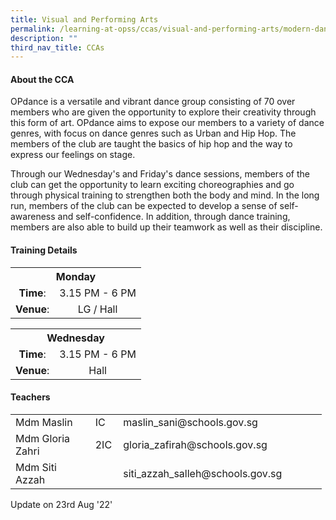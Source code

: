 ```yaml
---
title: Visual and Performing Arts
permalink: /learning-at-opss/ccas/visual-and-performing-arts/modern-dance
description: ""
third_nav_title: CCAs
---
```

<h4>About the CCA</h4>
<p>OPdance is a versatile and vibrant dance group consisting of 70 over members who are given the opportunity to explore their creativity through this form of art. OPdance aims to expose our members to a variety of dance genres, with focus on dance genres such as Urban and Hip Hop. The members of the club are taught the basics of hip hop and the way to express our feelings on stage.&nbsp;</p>
<p>Through our Wednesday's and Friday's dance sessions, members of the club can get the opportunity to learn exciting choreographies and go through physical training to strengthen both the body and mind. In the long run, members of the club can be expected to develop a sense of self-awareness and self-confidence. In addition, through dance training, members are also able to build up their teamwork as well as their discipline.</p>
<h4>Training Details</h4>
<table>
<tbody>
<tr>
<th style="text-align: center;" colspan="2">Monday</th>
</tr>
<tr>
<td style="text-align: center;"><strong>Time</strong>:</td>
<td style="text-align: center;">3.15 PM - 6 PM</td>
</tr>
<tr>
<td style="text-align: center;"><strong>Venue</strong>:</td>
<td style="text-align: center;">LG / Hall</td>
</tr>
</tbody>
</table>
<table>
<tbody>
<tr>
<th style="text-align: center;" colspan="2">Wednesday</th>
</tr>
<tr>
<td style="text-align: center;"><strong>Time</strong>:</td>
<td style="text-align: center;">3.15 PM - 6 PM</td>
</tr>
<tr>
<td style="text-align: center;"><strong>Venue</strong>:</td>
<td style="text-align: center;">Hall</td>
</tr>
</tbody>
</table>
</div>
<div>
<h4>Teachers</h4>
<table style="width: 498px;">
<tbody>
<tr>
<td style="width: 123.25px;">Mdm Maslin</td>
<td style="width: 29.0625px;">IC</td>
<td style="width: 323.688px;">maslin_sani@schools.gov.sg</td>
</tr>
<tr>
<td style="width: 123.25px;">Mdm Gloria Zahri</td>
<td style="width: 29.0625px;">2IC</td>
<td style="width: 323.688px;">gloria_zafirah@schools.gov.sg</td>
</tr>
<tr>
<td style="width: 123.25px;">Mdm&nbsp;Siti Azzah</td>
<td style="width: 29.0625px;">&nbsp;</td>
<td style="width: 323.688px;">siti_azzah_salleh@schools.gov.sg</td>
</tr>
</tbody>
</table>
<p>Update on 23rd Aug '22'</p>